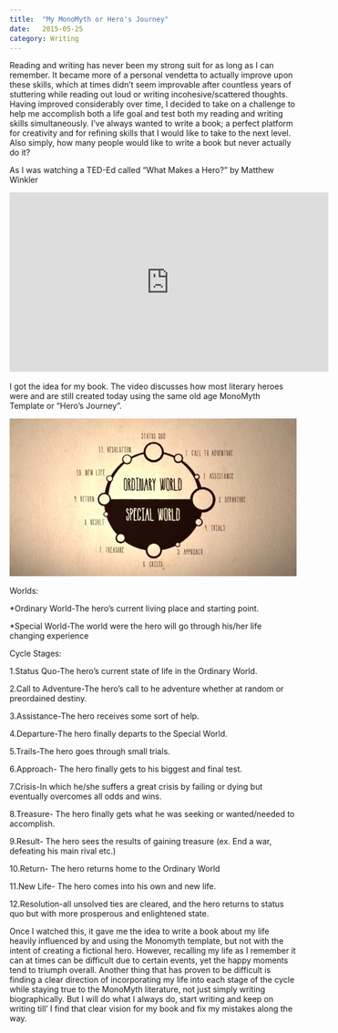 ```yaml
---
title:  "My MonoMyth or Hero's Journey"
date:   2015-05-25
category: Writing
---
```

Reading and writing has never been my strong suit for as long as I can remember. It became more of a personal vendetta to actually improve upon these skills, which at times didn’t seem improvable after countless years of stuttering while reading out loud or writing incohesive/scattered thoughts. Having improved considerably over time, I decided to take on a challenge to help me accomplish both a life goal and test both my reading and writing skills simultaneously. I’ve always wanted to write a book; a perfect platform for creativity and for refining skills that I would like to take to the next level. Also simply, how many people would like to write a book but never actually do it?

As I was watching a TED-Ed called “What Makes a Hero?” by Matthew Winkler

<iframe width="560" height="315" src="https://www.youtube.com/embed/Hhk4N9A0oCA" frameborder="0" allowfullscreen></iframe>

I got the idea for my book. The video discusses how most literary heroes were and are still created today using the same old age MonoMyth Template or “Hero’s Journey”.

<img src="/img/articles/MonoMythCircle.png">

Worlds:


*Ordinary World-The hero’s current living place and starting point.

*Special World-The world were the hero will go through his/her life changing experience 

Cycle Stages:

1.Status Quo-The hero’s current state of life in the Ordinary World.


2.Call to Adventure-The hero’s call to he adventure whether at random or preordained destiny.
 

3.Assistance-The hero receives some sort of help.

4.Departure-The hero finally departs to the Special World.

5.Trails-The hero goes through small trials.

6.Approach- The hero finally gets to his biggest and final test.

7.Crisis-In which he/she suffers a great crisis by failing or dying but eventually overcomes all odds and wins. 

8.Treasure- The hero finally gets what he was seeking or wanted/needed to accomplish. 

9.Result- The hero sees the results of gaining treasure (ex. End a war, defeating his main rival etc.)

10.Return- The hero returns home to the Ordinary World
 

11.New Life- The hero comes into his own and new life.

12.Resolution-all unsolved ties are cleared, and the hero returns to status quo but with more prosperous and enlightened state.

Once I watched this, it gave me the idea to write a book about my life heavily influenced by and using the Monomyth template, but not with the intent of creating a fictional hero. However, recalling my life as I remember it can at times can be difficult due to certain events, yet the happy moments tend to triumph overall. Another thing that has proven to be difficult is finding a clear direction of incorporating my life into each stage of the cycle while staying true to the MonoMyth literature, not just simply writing biographically. But I will do what I always do, start writing and keep on writing till’ I find that clear vision for my book and fix my mistakes along the way.

